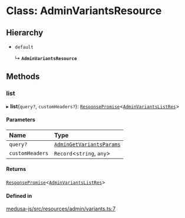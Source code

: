 # Class: AdminVariantsResource

## Hierarchy

- `default`

  ↳ **`AdminVariantsResource`**

## Methods

### list

▸ **list**(`query?`, `customHeaders?`): [`ResponsePromise`](../modules/internal.md#responsepromise)<[`AdminVariantsListRes`](../modules/internal-30.md#adminvariantslistres)\>

#### Parameters

| Name | Type |
| :------ | :------ |
| `query?` | [`AdminGetVariantsParams`](internal-30.AdminGetVariantsParams.md) |
| `customHeaders` | `Record`<`string`, `any`\> |

#### Returns

[`ResponsePromise`](../modules/internal.md#responsepromise)<[`AdminVariantsListRes`](../modules/internal-30.md#adminvariantslistres)\>

#### Defined in

[medusa-js/src/resources/admin/variants.ts:7](https://github.com/hieunguyenzzz/medusa/blob/0b0d50b4/packages/medusa-js/src/resources/admin/variants.ts#L7)
